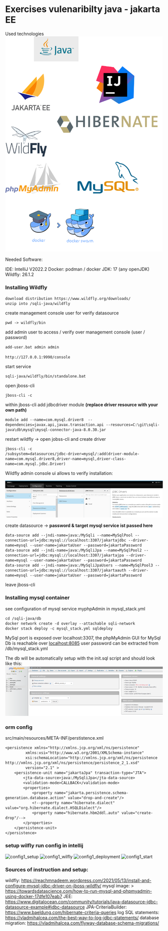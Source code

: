 # Exercises vulenaribilty java - jakarta EE

Used technologies
![techstack_overview](doc/techstack_overview.png)

Needed Software:

IDE:  IntelliJ V2022.2
Docker: podman / docker 
JDK: 17 (any openJDK)
Wildfly: 26.1.2

### Installing Wildfly
    download distribution https://www.wildfly.org/downloads/
	unzip into /sqli-java/wildfly

create management console user for verify datasource

    pwd -> wildfly/bin

add admin user to access / verify over management console (user / password)

    add-user.bat admin admin
    
    http://127.0.0.1:9990/console

start service

    sqli-java/wildfly/bin/standalone.bat

open jboss-cli 

    jboss-cli -c

within jboss-cli add jdbcdriver module **(replace driver resource with your own path)**

    module add --name=com.mysql.driver8  --dependencies=javax.api,javax.transaction.api --resources=C:\git\sqli-java\db\mysql\mysql-connector-java-8.0.30.jar

restart wildfly -> open jobss-cli and create driver

    jboss-cli -c
    /subsystem=datasources/jdbc-driver=mysql/:add(driver-module-name=com.mysql.driver8,driver-name=mysql,driver-class-name=com.mysql.jdbc.Driver)

Wildfly admin console ui allows to verify installation:

![mysqlJdbc_verification](/doc/mysqlJdbc_verify.PNG)

create datasource -> **password & target mysql service ist passed here**

    data-source add --jndi-name=java:/MySqli --name=MySqlPool --connection-url=jdbc:mysql://localhost:3307/jakartajdbc --driver-name=mysql --user-name=jakartaUser --password=jakartaPassword
    data-source add --jndi-name=java:/MySqliJpa --name=MySqlPool2 --connection-url=jdbc:mysql://localhost:3307/jakartajpa --driver-name=mysql --user-name=jakartaUser --password=jakartaPassword
    data-source add --jndi-name=java:/MySqliJpaUsers --name=MySqlPool3 --connection-url=jdbc:mysql://localhost:3307/jakartaauth --driver-name=mysql --user-name=jakartaUser --password=jakartaPassword

leave jboss-cli

### Installing mysql container

see configuration of mysql service  myphpAdmin in mysql_stack.yml

    cd /sqli-java/db
    docker network create -d overlay --attachable sqli-network
    docker stack deploy -c mysql_stack.yml sqldeploy

MySql port is exposed over localhost:3307, the phpMyAdmin GUI for MySql Db is reachable over [localhost:8085](http://localhost:8085)
user password can be extracted from /db/mysql_stack.yml

The db will be automatically setup with the init.sql script and should look like this:
![myPhpAdmin](/doc/phpmyadmin.PNG)

### orm config

src/main/resources/META-INF/perstistence.xml

    <persistence xmlns="http://xmlns.jcp.org/xml/ns/persistence"
             xmlns:xsi="http://www.w3.org/2001/XMLSchema-instance"
             xsi:schemaLocation="http://xmlns.jcp.org/xml/ns/persistence
    http://xmlns.jcp.org/xml/ns/persistence/persistence_2_1.xsd"
             version="2.1" >
        <persistence-unit name="jakartaJpa" transaction-type="JTA">
            <jta-data-source>java:/MySqliJpa</jta-data-source>
            <validation-mode>CALLBACK</validation-mode>
            <properties>
                <property name="jakarta.persistence.schema-generation.database.action" value="drop-and-create"/>
                <!--property name="hibernate.dialect" value="org.hibernate.dialect.HSQLDialect"/>
                <property name="hibernate.hbm2ddl.auto" value="create-drop"/-->
            </properties>
        </persistence-unit>
    </persistence>

### setup wilfly run config in intellij

![config1_setup](/doc/startupConfig.PNG)
![config1_wilfly](/doc/wilfly_config.PNG)
![config1_deployment](/doc/deployment_config.PNG)
![config1_start](/doc/local_debugging.PNG)


### Sources of instruction and setup:

wildfly: https://reachmnadeem.wordpress.com/2021/05/13/install-and-configure-mysql-jdbc-driver-on-jboss-wildfly/
mysql image: > https://towardsdatascience.com/how-to-run-mysql-and-phpmyadmin-using-docker-17dfe107eab7
JEE: https://www.digitalocean.com/community/tutorials/java-datasource-jdbc-datasource-example#jdbc-datasource
JPA-CriteriaBuilder: https://www.baeldung.com/hibernate-criteria-queries log SQL statements: https://vladmihalcea.com/the-best-way-to-log-jdbc-statements/ 
database migration: https://vladmihalcea.com/flyway-database-schema-migrations/